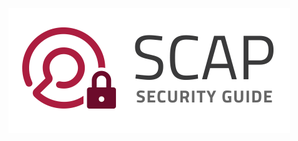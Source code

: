 [![SCAP Security Guide](images/SCAP-SecurityGuide-Logo.png)](https://fedorahosted.org/scap-security-guide/)
